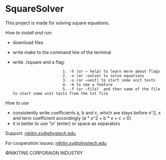 # SquareSolver



This project is made for solving square equations.

_How to install and run:_

  - download files  
  - write make to the command line of the terminal 
  - write ./square and a flag:
  
                              1. -h (or — help) to learn more about flags
                              2. -s (or —solve) to solve equations
                              3. -u (or —uest) to start some unit tests									 
                              4. -m to see a feature
                              5. -f (or —file)  and then name of the file to start some unit tests from the txt file
_How to use_
  - consistently write coefficients a, b and c, which are stays before x^2, x and term coefficient accordingly (a * x^2 + b * x + c = 0)
  - it is better to use ‘\n’ (enter) or space as separators
 
Support: nikitin.sv@phystech.edu

For cooperation issues: nikitin.sv@phystech.edu

©NIKITINS CORPORAION INDUSTRY
